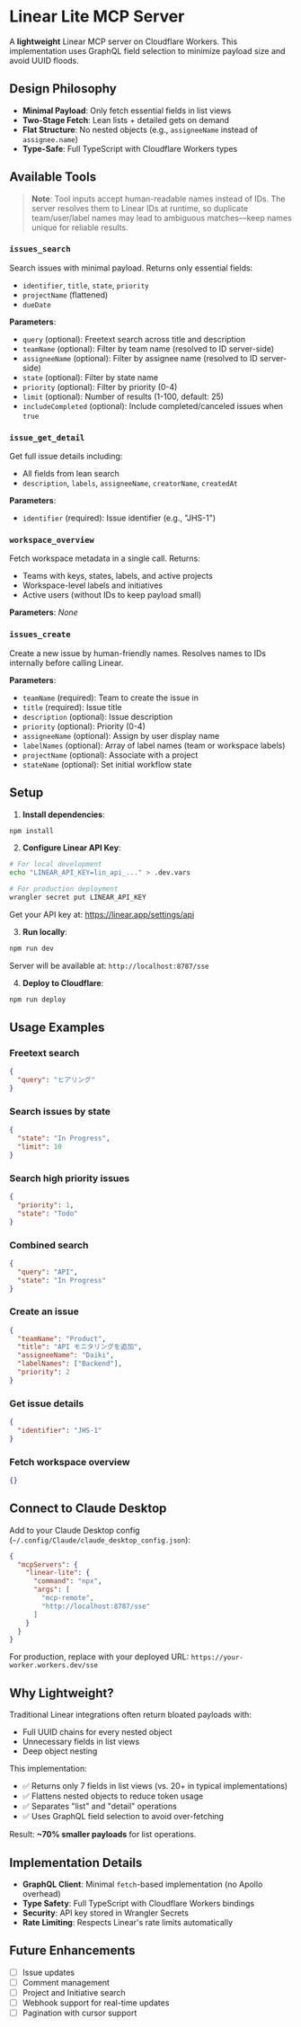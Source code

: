 # Linear Lite MCP Server

A **lightweight** Linear MCP server on Cloudflare Workers. This implementation uses GraphQL field selection to minimize payload size and avoid UUID floods.

## Design Philosophy

- **Minimal Payload**: Only fetch essential fields in list views
- **Two-Stage Fetch**: Lean lists + detailed gets on demand
- **Flat Structure**: No nested objects (e.g., `assigneeName` instead of `assignee.name`)
- **Type-Safe**: Full TypeScript with Cloudflare Workers types 

## Available Tools

> **Note**: Tool inputs accept human-readable names instead of IDs. The server resolves them to Linear IDs at runtime, so duplicate team/user/label names may lead to ambiguous matches—keep names unique for reliable results.

### `issues_search`
Search issues with minimal payload. Returns only essential fields:
- `identifier`, `title`, `state`, `priority`
- `projectName` (flattened)
- `dueDate`

**Parameters**:
- `query` (optional): Freetext search across title and description
- `teamName` (optional): Filter by team name (resolved to ID server-side)
- `assigneeName` (optional): Filter by assignee name (resolved to ID server-side)
- `state` (optional): Filter by state name
- `priority` (optional): Filter by priority (0-4)
- `limit` (optional): Number of results (1-100, default: 25)
- `includeCompleted` (optional): Include completed/canceled issues when `true`

### `issue_get_detail`
Get full issue details including:
- All fields from lean search
- `description`, `labels`, `assigneeName`, `creatorName`, `createdAt`

**Parameters**:
- `identifier` (required): Issue identifier (e.g., "JHS-1")

### `workspace_overview`
Fetch workspace metadata in a single call. Returns:
- Teams with keys, states, labels, and active projects
- Workspace-level labels and initiatives
- Active users (without IDs to keep payload small)

**Parameters**: _None_

### `issues_create`
Create a new issue by human-friendly names. Resolves names to IDs internally before calling Linear.

**Parameters**:
- `teamName` (required): Team to create the issue in
- `title` (required): Issue title
- `description` (optional): Issue description
- `priority` (optional): Priority (0-4)
- `assigneeName` (optional): Assign by user display name
- `labelNames` (optional): Array of label names (team or workspace labels)
- `projectName` (optional): Associate with a project
- `stateName` (optional): Set initial workflow state

## Setup

1. **Install dependencies**:
```bash
npm install
```

2. **Configure Linear API Key**:
```bash
# For local development
echo "LINEAR_API_KEY=lin_api_..." > .dev.vars

# For production deployment
wrangler secret put LINEAR_API_KEY
```

Get your API key at: https://linear.app/settings/api

3. **Run locally**:
```bash
npm run dev
```

Server will be available at: `http://localhost:8787/sse`

4. **Deploy to Cloudflare**:
```bash
npm run deploy
```

## Usage Examples

### Freetext search
```json
{
  "query": "ヒアリング"
}
```

### Search issues by state
```json
{
  "state": "In Progress",
  "limit": 10
}
```

### Search high priority issues
```json
{
  "priority": 1,
  "state": "Todo"
}
```

### Combined search
```json
{
  "query": "API",
  "state": "In Progress"
}
```

### Create an issue
```json
{
  "teamName": "Product",
  "title": "API モニタリングを追加",
  "assigneeName": "Daiki",
  "labelNames": ["Backend"],
  "priority": 2
}
```

### Get issue details
```json
{
  "identifier": "JHS-1"
}
```

### Fetch workspace overview
```json
{}
```

## Connect to Claude Desktop

Add to your Claude Desktop config (`~/.config/Claude/claude_desktop_config.json`):

```json
{
  "mcpServers": {
    "linear-lite": {
      "command": "npx",
      "args": [
        "mcp-remote",
        "http://localhost:8787/sse"
      ]
    }
  }
}
```

For production, replace with your deployed URL: `https://your-worker.workers.dev/sse`

## Why Lightweight?

Traditional Linear integrations often return bloated payloads with:
- Full UUID chains for every nested object
- Unnecessary fields in list views
- Deep object nesting

This implementation:
- ✅ Returns only 7 fields in list views (vs. 20+ in typical implementations)
- ✅ Flattens nested objects to reduce token usage
- ✅ Separates "list" and "detail" operations
- ✅ Uses GraphQL field selection to avoid over-fetching

Result: **~70% smaller payloads** for list operations.

## Implementation Details

- **GraphQL Client**: Minimal `fetch`-based implementation (no Apollo overhead)
- **Type Safety**: Full TypeScript with Cloudflare Workers bindings
- **Security**: API key stored in Wrangler Secrets
- **Rate Limiting**: Respects Linear's rate limits automatically

## Future Enhancements

- [ ] Issue updates
- [ ] Comment management
- [ ] Project and Initiative search
- [ ] Webhook support for real-time updates
- [ ] Pagination with cursor support 
